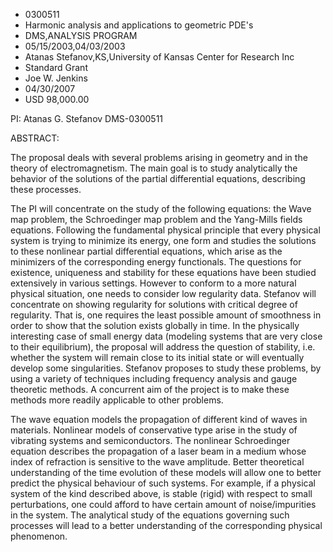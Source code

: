 
* 0300511
* Harmonic analysis and applications to geometric PDE's
* DMS,ANALYSIS PROGRAM
* 05/15/2003,04/03/2003
* Atanas Stefanov,KS,University of Kansas Center for Research Inc
* Standard Grant
* Joe W. Jenkins
* 04/30/2007
* USD 98,000.00

PI: Atanas G. Stefanov DMS-0300511

ABSTRACT:

The proposal deals with several problems arising in geometry and in the theory
of electromagnetism. The main goal is to study analytically the behavior of the
solutions of the partial differential equations, describing these processes.

The PI will concentrate on the study of the following equations: the Wave map
problem, the Schroedinger map problem and the Yang-Mills fields equations.
Following the fundamental physical principle that every physical system is
trying to minimize its energy, one form and studies the solutions to these
nonlinear partial differential equations, which arise as the minimizers of the
corresponding energy functionals. The questions for existence, uniqueness and
stability for these equations have been studied extensively in various settings.
However to conform to a more natural physical situation, one needs to consider
low regularity data. Stefanov will concentrate on showing regularity for
solutions with critical degree of regularity. That is, one requires the least
possible amount of smoothness in order to show that the solution exists globally
in time. In the physically interesting case of small energy data (modeling
systems that are very close to their equilibrium), the proposal will address the
question of stability, i.e. whether the system will remain close to its initial
state or will eventually develop some singularities. Stefanov proposes to study
these problems, by using a variety of techniques including frequency analysis
and gauge theoretic methods. A concurrent aim of the project is to make these
methods more readily applicable to other problems.

The wave equation models the propagation of different kind of waves in
materials. Nonlinear models of conservative type arise in the study of vibrating
systems and semiconductors. The nonlinear Schroedinger equation describes the
propagation of a laser beam in a medium whose index of refraction is sensitive
to the wave amplitude. Better theoretical understanding of the time evolution of
these models will allow one to better predict the physical behaviour of such
systems. For example, if a physical system of the kind described above, is
stable (rigid) with respect to small perturbations, one could afford to have
certain amount of noise/impurities in the system. The analytical study of the
equations governing such processes will lead to a better understanding of the
corresponding physical phenomenon.
